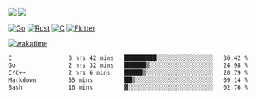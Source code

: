 [![](https://img.shields.io/badge/Windows_11-Pro-292e33?style=flat-square&logo=windows&logoColor=ffffff)](https://www.microsoft.com/en-us/windows/)
[![](https://img.shields.io/badge/macOS-Sequoia-292e33?style=flat-square&logo=apple&logoColor=ffffff)](https://www.apple.com/macbook-pro/) 

[![Go](https://img.shields.io/badge/-Go-DEA584?style=flat&logo=go&logoColor=000000)](https://golang.org/)
[![Rust](https://img.shields.io/badge/-Rust-DEA584?style=flat&logo=rust&logoColor=000000)](https://www.rust-lang.org)
[![C](https://img.shields.io/badge/--DEA584?style=flat&logo=c&logoColor=000000)](https://www.c-language.org/)
[![Flutter](https://img.shields.io/badge/-Flutter-DEA584?style=flat&logo=flutter&logoColor=000000)](https://flutter.dev/)

[![wakatime](https://wakatime.com/badge/user/9bb0c784-91ca-4b5c-8e9c-b13ece0f7b09.svg)](https://wakatime.com/@9bb0c784-91ca-4b5c-8e9c-b13ece0f7b09)


<!--START_SECTION:waka-->

```txt
C                3 hrs 42 mins   █████████░░░░░░░░░░░░░░░░   36.42 %
Go               2 hrs 32 mins   ██████▒░░░░░░░░░░░░░░░░░░   24.98 %
C/C++            2 hrs 6 mins    █████▒░░░░░░░░░░░░░░░░░░░   20.79 %
Markdown         55 mins         ██▒░░░░░░░░░░░░░░░░░░░░░░   09.14 %
Bash             16 mins         ▓░░░░░░░░░░░░░░░░░░░░░░░░   02.76 %
```

<!--END_SECTION:waka-->
